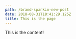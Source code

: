 ```yaml
---
path: /brand-spankin-new-post
date: 2018-08-31T18:41:29.125Z
title: This is the page
---
```

This is the content!
